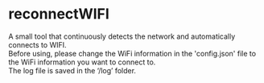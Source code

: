 # reconnectWIFI
A small tool that continuously detects the network and automatically connects to WIFI.  
Before using, please change the WiFi information in the 'config.json' file to the WiFi information you want to connect to.  
The log file is saved in the ‘/log’ folder.  
